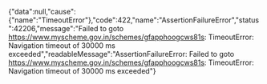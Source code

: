 {"data":null,"cause":{"name":"TimeoutError"},"code":422,"name":"AssertionFailureError","status":42206,"message":"Failed to goto https://www.myscheme.gov.in/schemes/gfapphoogcws81s: TimeoutError: Navigation timeout of 30000 ms exceeded","readableMessage":"AssertionFailureError: Failed to goto https://www.myscheme.gov.in/schemes/gfapphoogcws81s: TimeoutError: Navigation timeout of 30000 ms exceeded"}